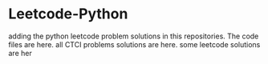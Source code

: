 # Leetcode-Python
adding the python leetcode problem solutions in this repositories. 
The code files are here.
all CTCI problems solutions are here.
some leetcode solutions are her



































































































































































































































































































































































































































































































































































































